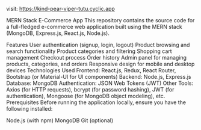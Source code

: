 visit: https://kind-pear-viper-tutu.cyclic.app


MERN Stack E-Commerce App
This repository contains the source code for a full-fledged e-commerce web application built using the MERN stack (MongoDB, Express.js, React.js, Node.js).

Features
User authentication (signup, login, logout)
Product browsing and search functionality
Product categories and filtering
Shopping cart management
Checkout process
Order history
Admin panel for managing products, categories, and orders
Responsive design for mobile and desktop devices
Technologies Used
Frontend: React.js, Redux, React Router, Bootstrap (or Material-UI for UI components)
Backend: Node.js, Express.js
Database: MongoDB
Authentication: JSON Web Tokens (JWT)
Other Tools: Axios (for HTTP requests), bcrypt (for password hashing), JWT (for authentication), Mongoose (for MongoDB object modeling), etc.
Prerequisites
Before running the application locally, ensure you have the following installed:

Node.js (with npm)
MongoDB
Git (optional)
